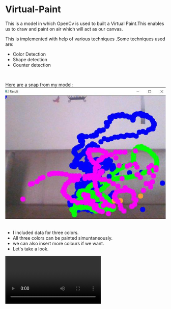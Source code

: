 # Virtual-Paint<br>
This is a model in which OpenCv is used to built a Virtual Paint.This enables us to draw and paint on air which will act as our canvas.<br>

  This is implemented with help of various techniques .Some techniques used are:
  - Color Detection
  - Shape detection
  - Counter detection
<br>
  
  Here are a snap from my model:<br>
![Outputt](https://github.com/ritikasrstv05/Virtual-Paint/blob/main/vpaintt.jpg)<br>
<br>
- I included data for three colors.
- All three colors can be painted simuntaneously.
- we can also insert more colours if we want.
- Let's take a look.

![result](https://user-images.githubusercontent.com/77094652/110763700-2c8c2300-8278-11eb-90fd-a4d1da201ef0.mp4)

<br>

  
